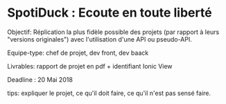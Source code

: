 # SpotiDuck : Ecoute en toute liberté

Objectif: Réplication la plus fidèle possible des projets (par rapport à leurs "versions originales")
          avec l'utilisation d'une API ou pseudo-API.
          
Equipe-type: chef de projet, dev front, dev baack

Livrables: rapport de projet en pdf + identifiant Ionic View

Deadline : 20 Mai 2018 




tips: expliquer le projet, ce qu'il doit faire, ce qu'il n'est pas sensé faire.

